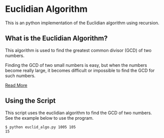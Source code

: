 # Euclidian Algorithm

This is an python implementation of the Euclidian algorithm using recursion.

## What is the Euclidian Algorithm?

This algorithm is used to find the greatest common divisor (GCD) of two numbers.

Finding the GCD of two small numbers is easy, but when the numbers become really large, it becomes difficult or impossible to find the GCD for such numbers.

[Read More](https://www.khanacademy.org/computing/computer-science/cryptography/modarithmetic/a/the-euclidean-algorithm#:~:text=The%20Euclidean%20Algorithm%20for%20finding,%3D%20B%E2%8B%85Q%20%2B%20R)

## Using the Script

This script uses the euclidian algorithm to find the GCD of two numbers. See the example below to use the program.

```bash
$ python euclid_algo.py 1005 105
15
```
